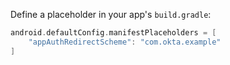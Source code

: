 Define a placeholder in your app's `build.gradle`:

```groovy
android.defaultConfig.manifestPlaceholders = [
    "appAuthRedirectScheme": "com.okta.example"
]
```


